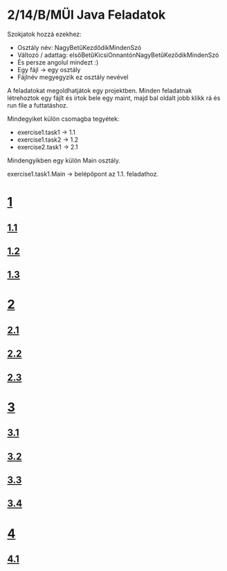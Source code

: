 # 2/14/B/MÜI Java Feladatok

Szokjatok hozzá ezekhez:
 - Osztály név: NagyBetűKezdődikMindenSzó
 - Változó / adattag: elsőBetűKicsiOnnantónNagyBetűKeződikMindenSzó
 - És persze angolul mindezt :)
 - Egy fájl -> egy osztály
 - Fájlnév megyegyzik ez osztály nevével

A feladatokat megoldhatjátok egy projektben. Minden feladatnak létrehoztok egy fájlt és írtok bele egy maint, majd bal oldalt jobb klikk rá és run file a futtatáshoz.

Mindegyiket külön csomagba tegyétek:
- exercise1.task1 -> 1.1
- exercise1.task2 -> 1.2
- exercise2.task1 -> 2.1

Mindengyikben egy külön Main osztály.

exercise1.task1.Main -> belépőpont az 1.1. feladathoz.


# [1](exercise1)
## [1.1](exercise1/task1)
## [1.2](exercise1/task2)
## [1.3](exercise1/task3)

# [2](exercise2)
## [2.1](exercise2/task1)
## [2.2](exercise2/task2)
## [2.3](exercise2/task3)

# [3](exercise3)
## [3.1](exercise3/task1)
## [3.2](exercise3/task2)
## [3.3](exercise3/task3)
## [3.4](exercise3/task4)

# [4](exercise4)
## [4.1](exercise4/task1)